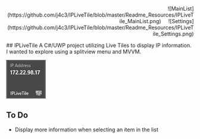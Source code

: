 <p align="right">![MainList](https://github.com/j4c3/IPLiveTile/blob/master/Readme_Resources/IPLiveTile_MainList.png) &nbsp; &nbsp; ![Settings](https://github.com/j4c3/IPLiveTile/blob/master/Readme_Resources/IPLiveTile_Settings.png)</p>
## IPLiveTile
A C#/UWP project utilizing Live Tiles to display IP information.  I wanted to explore using a splitview menu and MVVM. 

![Tile](https://github.com/j4c3/IPLiveTile/blob/master/Readme_Resources/IPLiveTile_Tile.png) &nbsp; &nbsp; 

## To Do
- Display more information when selecting an item in the list
